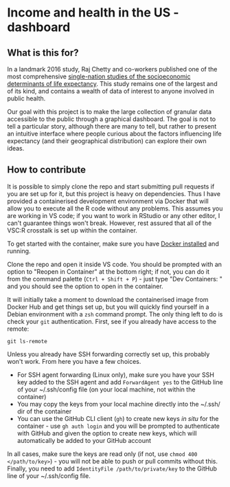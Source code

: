 # Income and health in the US - dashboard

## What is this for?

In a landmark 2016 study, Raj Chetty and co-workers published one of the most comprehensive [single-nation studies of the socioeconomic determinants of life expectancy](https://www.ncbi.nlm.nih.gov/pmc/articles/PMC4866586/). This study remains one of the largest and of its kind, and contains a wealth of data of interest to anyone involved in public health. 

Our goal with this project is to make the large collection of granular data accessible to the public through a graphical dashboard. The goal is not to tell a particular story, although there are many to tell, but rather to present an intuitive interface where people curious about the factors influencing life expectancy (and their geographical distribution) can explore their own ideas.

## How to contribute

It is possible to simply clone the repo and start submitting pull requests if you are set up for it, but this project is heavy on dependencies. Thus I have provided a containerised development environment via Docker that will allow you to execute all the R code without any problems. This assumes you are working in VS code; if you want to work in RStudio or any other editor, I can't guarantee things won't break. However, rest assured that all of the VSC:R crosstalk is set up within the container. 

To get started with the container, make sure you have [Docker installed](https://docs.docker.com/) and running.

Clone the repo and open it inside VS code. You should be prompted with an option to "Reopen in Container" at the bottom right; if not, you can do it from the command palette (`Ctrl + Shift + P`) - just type "Dev Containers: " and you should see the option to open in the container. 

It will initially take a moment to download the containerised image from Docker Hub and get things set up, but you will quickly find yourself in a Debian environment with a `zsh` command prompt. The only thing left to do is check your `git` authentication. First, see if you already have access to the remote:

```
git ls-remote
```

Unless you already have SSH forwarding correctly set up, this probably won't work. From here you have a few choices. 

- For SSH agent forwarding (Linux only), make sure you have your SSH key added to the SSH agent and add `ForwardAgent yes` to the GitHub line of your ~/.ssh/config file (on your local machine, not within the container)
- You may copy the keys from your local machine directly into the ~/.ssh/ dir of the container
- You can use the GitHub CLI client (`gh`) to create new keys *in situ* for the container - use `gh auth login` and you will be prompted to authenticate with GitHub and given the option to create new keys, which will automatically be added to your GitHub account

In all cases, make sure the keys are read only (if not, use `chmod 400 </path/to/key>`) - you will not be able to push or pull commits without this. Finally, you need to add `IdentityFile /path/to/private/key` to the GitHub line of your ~/.ssh/config file.